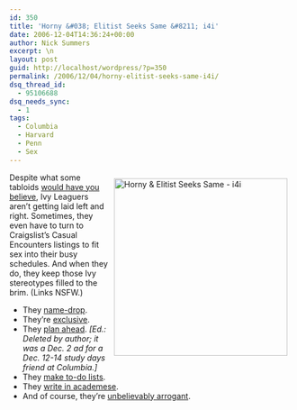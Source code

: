 ```yaml
---
id: 350
title: 'Horny &#038; Elitist Seeks Same &#8211; i4i'
date: 2006-12-04T14:36:24+00:00
author: Nick Summers
excerpt: \n
layout: post
guid: http://localhost/wordpress/?p=350
permalink: /2006/12/04/horny-elitist-seeks-same-i4i/
dsq_thread_id:
  - 95106688
dsq_needs_sync:
  - 1
tags:
  - Columbia
  - Harvard
  - Penn
  - Sex
---
```

<img width="308" vspace="10" hspace="10" height="315" border="0" align="right" src="http://www.ivygateblog.com/wp-content/uploads/2006/12/craigslist.jpg" alt="Horny & Elitist Seeks Same - i4i" />Despite what some tabloids [would have you believe](http://www.ivygateblog.com/2006/11/ny_daily_news_expose_blows_lid_off_columbias_hardcore_curriculum.html), Ivy Leaguers aren&#8217;t getting laid left and right. Sometimes, they even have to turn to Craigslist&#8217;s Casual Encounters listings to fit sex into their busy schedules. And when they do, they keep those Ivy stereotypes filled to the brim. (Links NSFW.)

  * They [name-drop](http://london.craigslist.org/cas/225815426.html).
  * They&#8217;re [exclusive](http://boston.craigslist.org/gbs/cas/242884857.html).
  * They [plan ahead](http://newyork.craigslist.org/mnh/cas/243213106.html). _[Ed.: Deleted by author; it was a Dec. 2 ad for a Dec. 12-14 study days friend at Columbia.]_
  * They [make to-do lists](http://ithaca.craigslist.org/cas/232071457.html).
  * They [write in academese](http://boston.craigslist.org/nos/cas/242338367.html).
  * And of course, they&#8217;re [unbelievably arrogant](http://boston.craigslist.org/gbs/cas/243581147.html).